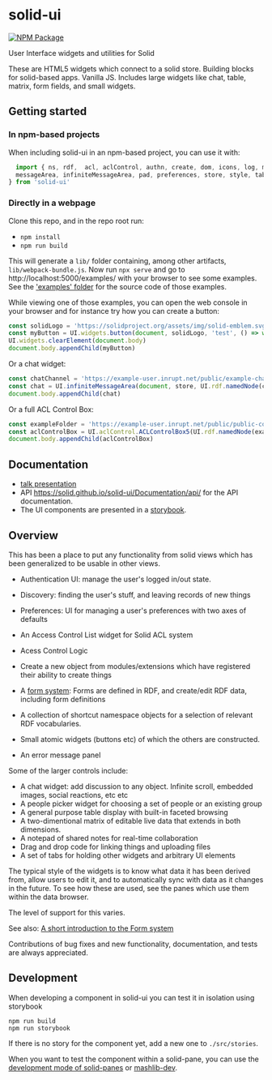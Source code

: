 # solid-ui

[![NPM Package](https://img.shields.io/npm/v/solid-ui.svg)](https://www.npmjs.com/package/solid-ui)

User Interface widgets and utilities for Solid

These are HTML5 widgets which connect to a solid store. Building blocks for solid-based apps.
Vanilla JS.  Includes large widgets like chat, table, matrix, form fields, and small widgets.

## Getting started
### In npm-based projects
When including solid-ui in an npm-based project, you can use it with:

```js
  import { ns, rdf,  acl, aclControl, authn, create, dom, icons, log, matrix, media,
  messageArea, infiniteMessageArea, pad, preferences, store, style, table, tabs, utils, widgets, versionInfo
} from 'solid-ui'

```
### Directly in a webpage
Clone this repo, and in the repo root run:

* `npm install`
* `npm run build`

This will generate a `lib/` folder containing, among other artifacts, `lib/webpack-bundle.js`.
Now run `npx serve` and go to http://localhost:5000/examples/ with your browser to see some examples.
See the ['examples' folder](https://github.com/solid/solid-ui/tree/examples/examples) for the
source code of those examples.

While viewing one of those examples, you can open the web console in your browser and for instance
try how you can create a button:
```js
const solidLogo = 'https://solidproject.org/assets/img/solid-emblem.svg'
const myButton = UI.widgets.button(document, solidLogo, 'test', () => window.alert('clicked!'))
UI.widgets.clearElement(document.body)
document.body.appendChild(myButton)
```

Or a chat widget:
```js
const chatChannel = 'https://example-user.inrupt.net/public/example-chat/index.ttl#this'
const chat = UI.infiniteMessageArea(document, store, UI.rdf.namedNode(chatChannel))
document.body.appendChild(chat)
```

Or a full ACL Control Box:
```js
const exampleFolder = 'https://example-user.inrupt.net/public/public-control/'
const aclControlBox = UI.aclControl.ACLControlBox5(UI.rdf.namedNode(exampleFolder), { dom: document }, '', store)
document.body.appendChild(aclControlBox)
```


## Documentation
- [talk presentation](https://solid.github.io/solid-ui/Documentation/talks/FormsTalk.html)
- API https://solid.github.io/solid-ui/Documentation/api/ for the API documentation.
- The UI components are presented in a [storybook](http://solid.github.io/solid-ui/examples/storybook/).

## Overview
This has been a place to put any functionality from solid views which has been generalized to be usable in other views.

- Authentication UI: manage the user's logged in/out state.
- Discovery: finding the user's stuff, and leaving records of new things
- Preferences: UI for managing a user's preferences with two axes of defaults
- An Access Control List widget for Solid ACL system
- Acess Control Logic
- Create a new object from modules/extensions which have registered their ability to create things

- A [form system](https://solid.github.io/solid-ui/Documentation/forms-intro.html): Forms are defined in RDF, and create/edit RDF data, including form definitions
- A collection of shortcut namespace objects for a selection of relevant RDF vocabularies.
- Small atomic widgets (buttons etc) of which the others are constructed.
- An error message panel

Some of the larger controls include:

- A chat widget: add discussion to any object. Infinite scroll, embedded images, social reactions, etc etc
- A people picker widget for choosing a set of people or an existing group
- A general purpose table display with built-in faceted browsing
- A two-dimentional matrix of editable live data that extends in both dimensions.
- A notepad of shared notes for real-time collaboration
- Drag and drop code for linking things and uploading files
- A set of tabs for holding other widgets and arbitrary UI elements

The typical style of the widgets is to know what data it has been derived from,
allow users to edit it, and to automatically sync with data as it changes in the future.
To see how these are used, see the panes which use them within the data browser.

The level of support for this varies.

See also: [A short introduction to the Form system](https://solid.github.io/solid-ui/Documentation/forms-intro.html)

Contributions of bug fixes and new functionality, documentation, and tests are
always appreciated.

## Development

When developing a component in solid-ui you can test it in isolation using storybook

```
npm run build
npm run storybook
```

If there is no story for the component yet, add a new one to `./src/stories`.

When you want to test the component within a solid-pane, you can use the [development mode of solid-panes](https://github.com/solid/solid-panes#development) or
 [mashlib-dev](https://github.com/solid/mashlib-dev).
